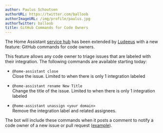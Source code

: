 ```yaml
---
author: Paulus Schoutsen
authorURL: https://twitter.com/balloob
authorImageURL: /img/profile/paulus.jpg
authorTwitter: balloob
title: GitHub Commands for Code Owners
---
```


The Home Assistant [service hub](https://github.com/home-assistant/service-hub/) has been extended by [Ludeeus](https://github.com/ludeeus) with a new feature: GitHub commands for code owners.

This feature allows any code owner to triage issues that are labeled with their integration. The following commands are available starting today:

* `@home-assistant close`<br />
  Close the issue. Limited to when there is only 1 integration labeled

* `@home-assistant rename New Title`<br />
  Change the title of the issue. Limited to when there is only 1 integration labeled

* `@home-assistant unassign <your domain>`<br />
  Remove the integration label and related assignees.

The bot will include these commands when it posts a comment to notify a code owner of a new issue or pull request ([example](https://github.com/home-assistant/core/issues/80731#issuecomment-1287084569)).
